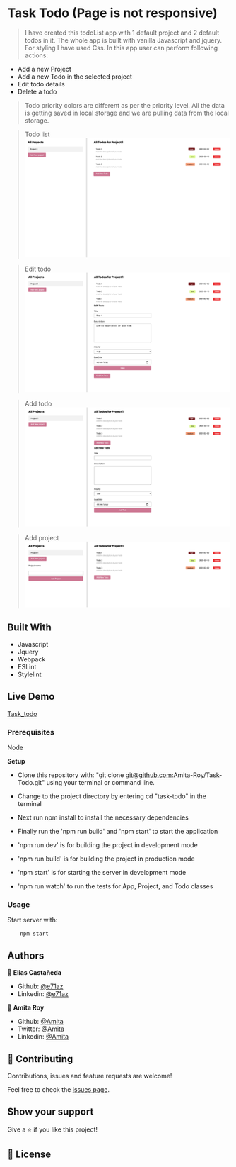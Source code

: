 # Task Todo (Page is not responsive)

> I have created this todoList app with 1 default project and 2 default todos in it. The whole app is built with vanilla Javascript and jquery. For styling I have used Css. In this app user can perform following actions:

- Add a new Project
- Add a new Todo in the selected project
- Edit todo details
- Delete a todo

> Todo priority colors are different as per the priority level. All the data is getting saved in local storage and we are pulling data from the local storage.

> Todo list
> ![Homepage](./src/assets/images/homepage.png)

> Edit todo
> ![Edit Todo](./src/assets/images/editTodo.png)

> Add todo
> ![Add Todo](./src/assets/images/addTodo.png)

> Add project
> ![Add Project](./src/assets/images/addProject.png)

## Built With

- Javascript
- Jquery
- Webpack
- ESLint
- Stylelint

## Live Demo

[Task_todo](https://task-todo-git-working-branch.royamita.vercel.app)

### Prerequisites

Node

**Setup**

- Clone this repository with: "git clone git@github.com:Amita-Roy/Task-Todo.git" using your terminal or command line.

- Change to the project directory by entering cd "task-todo" in the terminal

- Next run npm install to install the necessary dependencies

- Finally run the 'npm run build' and 'npm start' to start the application

- 'npm run dev' is for building the project in development mode

- 'npm run build' is for building the project in production mode

- 'npm start' is for starting the server in development mode

- 'npm run watch' to run the tests for App, Project, and Todo classes

### Usage

Start server with:

```
    npm start
```

## Authors

👤 **Elias Castañeda**

- Github: [@e71az](https://github.com/e71az)
- Linkedin: [@e71az](https://www.linkedin.com/in/eliasecasta/)

👤 **Amita Roy**

- Github: [@Amita](https://github.com/Amita-Roy)
- Twitter: [@Amita](https://twitter.com/AmitaRoy14)
- Linkedin: [@Amita](https://www.linkedin.com/in/amita-roy-3b823b68/)

## 🤝 Contributing

Contributions, issues and feature requests are welcome!

Feel free to check the [issues page](issues/).

## Show your support

Give a ⭐️ if you like this project!

## 📝 License
